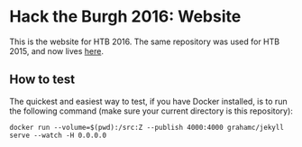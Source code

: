 # Hack the Burgh 2016: Website

This is the website for HTB 2016. The same repository was used for HTB 2015, and now lives [here](https://github.com/compsoc-edinburgh/htb15-site).

## How to test

The quickest and easiest way to test, if you have Docker installed, is to run the following command (make sure your current directory is this repository):

```
docker run --volume=$(pwd):/src:Z --publish 4000:4000 grahamc/jekyll serve --watch -H 0.0.0.0
```
